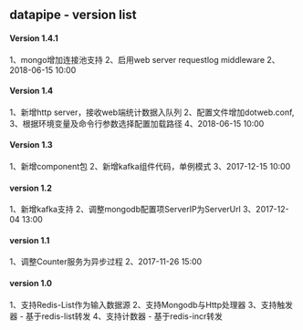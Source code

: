 ## datapipe - version list

#### Version 1.4.1
1、mongo增加连接池支持
2、启用web server requestlog middleware
2、2018-06-15 10:00


#### Version 1.4
1、新增http server，接收web端统计数据入队列
2、配置文件增加dotweb.conf, 
3、根据环境变量及命令行参数选择配置加载路径
4、2018-06-15 10:00

#### Version 1.3
1、新增component包
2、新增kafka组件代码，单例模式
3、2017-12-15 10:00

#### version 1.2
1、新增kafka支持
2、调整mongodb配置项ServerIP为ServerUrl
3、2017-12-04 13:00

#### version 1.1
1、调整Counter服务为异步过程
2、2017-11-26 15:00

#### version 1.0
1、支持Redis-List作为输入数据源
2、支持Mongodb与Http处理器
3、支持触发器 - 基于redis-list转发
4、支持计数器 - 基于redis-incr转发
